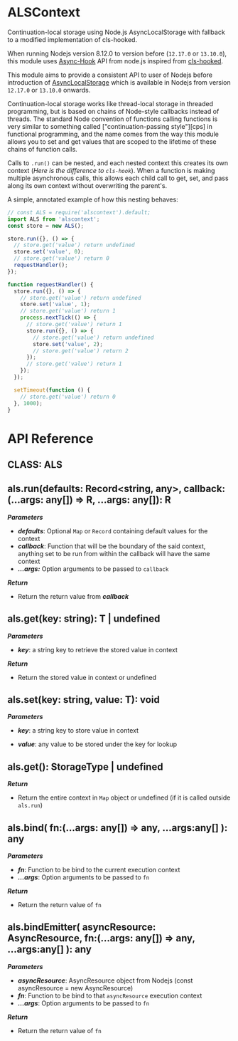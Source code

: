 # ALSContext
Continuation-local storage using Node.js AsyncLocalStorage with fallback to a modified implementation of cls-hooked.

When running Nodejs version 8.12.0 to version before (`12.17.0` or `13.10.0`), this module uses [Async-Hook](https://nodejs.org/docs/latest-v8.x/api/async_hooks.html) API from node.js inspired from [cls-hooked](https://github.com/Jeff-Lewis/cls-hooked). 

This module aims to provide a consistent API to user of Nodejs before introduction of [AsyncLocalStorage](https://nodejs.org/api/async_hooks.html#async_hooks_class_asynclocalstorage) which is available in Nodejs from version `12.17.0` or `13.10.0` onwards.

Continuation-local storage works like thread-local storage in threaded programming, but is based on chains of Node-style callbacks instead of threads.
The standard Node convention of functions calling functions is very similar to something called ["continuation-passing style"][cps] in functional programming,
and the name comes from the way this module allows you to set and get values that are scoped to the lifetime of these chains of function calls.

Calls to `.run()` can be nested, and each nested context this creates its own context (*Here is the difference to `cls-hook`*). When a function is making multiple asynchronous calls, this allows each child call to get, set, and pass along its own context without overwriting the parent's.

A simple, annotated example of how this nesting behaves:

```Javascript
// const ALS = require('alscontext').default;
import ALS from 'alscontext';
const store = new ALS();

store.run({}, () => {
  // store.get('value') return undefined
  store.set('value', 0);
  // store.get('value') return 0
  requestHandler();
});

function requestHandler() {
  store.run({}, () => {
    // store.get('value') return undefined
    store.set('value', 1);
    // store.get('value') return 1
    process.nextTick(() => {
      // store.get('value') return 1
      store.run({}, () => {
        // store.get('value') return undefined
        store.set('value', 2);
        // store.get('value') return 2
      });
      // store.get('value') return 1
    });
  });

  setTimeout(function () {
    // store.get('value') return 0
  }, 1000);
}

```

# API Reference

## CLASS: ALS<T>

## als.run<R>(defaults: Record<string, any>, callback: (...args: any[]) => R, ...args: any[]): R

***Parameters***

- ***defaults***: Optional `Map` or `Record` containing default values for the context
- ***callback***: Function that will be the boundary of the said context, anything set to be run from within the callback will have the same context
- ***...args:*** Option arguments to be passed to `callback`

***Return***

- Return the return value from ***callback***

  

## als.get(key: string): T | undefined 

***Parameters***

- ***key***: a string key to retrieve the stored value in context

***Return***

- Return the stored value in context or undefined

  

## als.set(key: string, value: T): void

***Parameters***

- ***key***: a string key to store value in context

- ***value***: any value to be stored under the key for lookup

  

## als.get(): StorageType | undefined 

***Return***

- Return the entire context in `Map` object or undefined (if it is called outside `als.run`)

  

## als.bind( fn:(...args: any[]) => any, ...args:any[] ): any

***Parameters***

- ***fn***: Function to be bind to the current execution context
- ***...args***: Option arguments to be passed to `fn`

***Return***

- Return the return value of `fn`

  

## als.bindEmitter( asyncResource: AsyncResource, fn:(...args: any[]) => any, ...args:any[]  ): any

***Parameters***

- ***asyncResource***: AsyncResource object from Nodejs (const asyncResource = new AsyncResource)
- ***fn***: Function to be bind to that `asyncResource` execution context
- ***...args***: Option arguments to be passed to `fn`

***Return***

- Return the return value of `fn`

